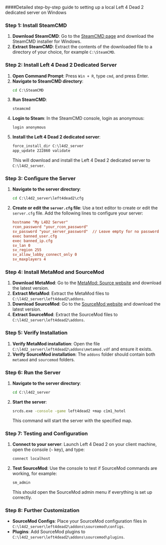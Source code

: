 ####Detailed step-by-step guide to setting up a local Left 4 Dead 2 dedicated server on Windows

### Step 1: Install SteamCMD
1. **Download SteamCMD**: Go to the [SteamCMD page](https://developer.valvesoftware.com/wiki/SteamCMD) and download the SteamCMD installer for Windows.
2. **Extract SteamCMD**: Extract the contents of the downloaded file to a directory of your choice, for example `C:\SteamCMD`.

### Step 2: Install Left 4 Dead 2 Dedicated Server
1. **Open Command Prompt**: Press `Win + R`, type `cmd`, and press Enter.
2. **Navigate to SteamCMD directory**: 
   ```cmd
   cd C:\SteamCMD
   ```
3. **Run SteamCMD**: 
   ```cmd
   steamcmd
   ```
4. **Login to Steam**: In the SteamCMD console, login as anonymous:
   ```cmd
   login anonymous
   ```
5. **Install the Left 4 Dead 2 dedicated server**: 
   ```cmd
   force_install_dir C:\l4d2_server
   app_update 222860 validate
   ```
   This will download and install the Left 4 Dead 2 dedicated server to `C:\l4d2_server`.

### Step 3: Configure the Server
1. **Navigate to the server directory**: 
   ```cmd
   cd C:\l4d2_server\left4dead2\cfg
   ```
2. **Create or edit the `server.cfg` file**: Use a text editor to create or edit the `server.cfg` file. Add the following lines to configure your server:
   ```cfg
   hostname "My L4D2 Server"
   rcon_password "your_rcon_password"
   sv_password "your_server_password"  // Leave empty for no password
   exec banned_user.cfg
   exec banned_ip.cfg
   sv_lan 0
   sv_region 255
   sv_allow_lobby_connect_only 0
   sv_maxplayers 4
   ```

### Step 4: Install MetaMod and SourceMod
1. **Download MetaMod**: Go to the [MetaMod: Source website](https://www.metamodsource.net/) and download the latest version.
2. **Extract MetaMod**: Extract the MetaMod files to `C:\l4d2_server\left4dead2\addons`.
3. **Download SourceMod**: Go to the [SourceMod website](https://www.sourcemod.net/) and download the latest version.
4. **Extract SourceMod**: Extract the SourceMod files to `C:\l4d2_server\left4dead2\addons`.

### Step 5: Verify Installation
1. **Verify MetaMod installation**: Open the file `C:\l4d2_server\left4dead2\addons\metamod.vdf` and ensure it exists.
2. **Verify SourceMod installation**: The `addons` folder should contain both `metamod` and `sourcemod` folders.

### Step 6: Run the Server
1. **Navigate to the server directory**:
   ```cmd
   cd C:\l4d2_server
   ```
2. **Start the server**:
   ```cmd
   srcds.exe -console -game left4dead2 +map c1m1_hotel
   ```
   This command will start the server with the specified map.

### Step 7: Testing and Configuration
1. **Connect to your server**: Launch Left 4 Dead 2 on your client machine, open the console (`~` key), and type:
   ```cmd
   connect localhost
   ```
2. **Test SourceMod**: Use the console to test if SourceMod commands are working, for example:
   ```cmd
   sm_admin
   ```
   This should open the SourceMod admin menu if everything is set up correctly.

### Step 8: Further Customization
- **SourceMod Configs**: Place your SourceMod configuration files in `C:\l4d2_server\left4dead2\addons\sourcemod\configs`.
- **Plugins**: Add SourceMod plugins to `C:\l4d2_server\left4dead2\addons\sourcemod\plugins`.

